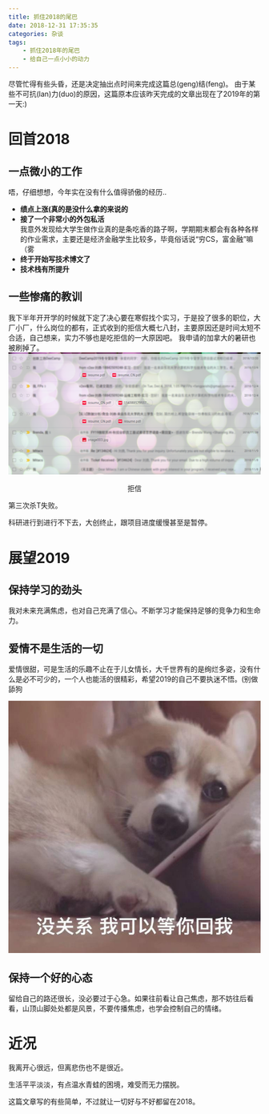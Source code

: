 ```yaml
---
title: 抓住2018的尾巴
date: 2018-12-31 17:35:35
categories: 杂谈
tags:
    - 抓住2018年的尾巴
    - 给自己一点小小的动力
---
```


尽管忙得有些头昏，还是决定抽出点时间来完成这篇总(geng)结(feng)。
由于某些不可抗(lan)力(duo)的原因，这篇原本应该昨天完成的文章出现在了2019年的第一天:)

# 回首2018
## 一点微小的工作
唔，仔细想想，今年实在没有什么值得骄傲的经历..

-   **绩点上涨(真的是没什么拿的来说的**
-   **接了一个非常小的外包私活**  
我意外发现给大学生做作业真的是条吃香的路子啊，学期期末都会有各种各样的作业需求，主要还是经济金融学生比较多，毕竟俗话说“穷CS，富金融”嘛（雾
-   **终于开始写技术博文了**
-   **技术栈有所提升**

## 一些惨痛的教训
我下半年开开学的时候就下定了决心要在寒假找个实习，于是投了很多的职位，大厂小厂，什么岗位的都有，正式收到的拒信大概七八封，主要原因还是时间太短不合适，自己想来，实力不够也是吃拒信的一大原因吧。
我申请的加拿大的暑研也被刷掉了。
![](/img/rejected_letter.png)
<center>拒信</center>

第三次杀T失败。

科研进行到进行不下去，大创终止，跟项目进度缓慢甚至是暂停。

# 展望2019

## 保持学习的劲头
我对未来充满焦虑，也对自己充满了信心。不断学习才能保持足够的竞争力和生命力。

## 爱情不是生活的一切
爱情很甜，可是生活的乐趣不止在于儿女情长，大千世界有的是绚烂多姿，没有什么是必不可少的，一个人也能活的很精彩，希望2019的自己不要执迷不悟。(别做舔狗

![](/img/dog.jpg)

## 保持一个好的心态
留给自己的路还很长，没必要过于心急。如果往前看让自己焦虑，那不妨往后看看，山顶山脚处处都是风景，不要传播焦虑，也学会控制自己的情绪。

# 近况
我离开心很远，但离悲伤也不是很近。

生活平平淡淡，有点温水青蛙的困境，难受而无力摆脱。



这篇文章写的有些简单，不过就让一切好与不好都留在2018。

